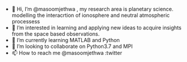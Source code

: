 - 👋 Hi, I’m @masoomjethwa , my research area is planetary science. modelling the interacrtion of ionosphere and neutral atmospheric processess 
- 👀 I’m interested in learning and applying new ideas to acquire insights from the space based observations.
- 🌱 I’m currently learning MATLAB and Python
- 💞️ I’m looking to collaborate on Python3.7 and MPI
- 📫 How to reach me @masoomjethwa :twitter

<!---
masoomjethwa/masoomjethwa is a ✨ special ✨ repository because its `README.md` (this file) appears on your GitHub profile.
You can click the Preview link to take a look at your changes.
--->
